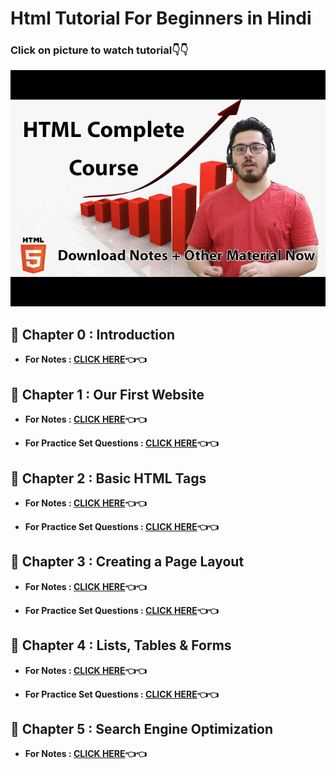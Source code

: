 # Html Tutorial For Beginners in Hindi 

### Click on picture to watch tutorial👇👇

[![HTML Tutorial by Code With Harry](https://github.com/kishanrajput23/Self-Learning/blob/main/Html/BsDoLVMnmZs-SD.jpg)](https://youtu.be/BsDoLVMnmZs "HTML Tutorial by Code With Harry")

## 🔸 Chapter 0 : Introduction

- **For Notes : [CLICK HERE](https://github.com/kishanrajput23/Self-Learning/blob/main/Html/Chapter%200/html_course_chapter_0.pdf)👈👈**


## 🔸 Chapter 1 : Our First Website

- **For Notes : [CLICK HERE](https://github.com/kishanrajput23/Self-Learning/blob/main/Html/Chapter%201/html_course_chapter1_.pdf)👈👈**

- **For Practice Set Questions : [CLICK HERE](https://github.com/kishanrajput23/Self-Learning/blob/main/Html/Chapter%201/html_course_chapter_1_practice_set.pdf)👈👈**


## 🔸 Chapter 2 : Basic HTML Tags

- **For Notes : [CLICK HERE](https://github.com/kishanrajput23/Self-Learning/blob/main/Html/Chapter%202/html_course_chapter_2.pdf)👈👈**


- **For Practice Set Questions : [CLICK HERE](https://github.com/kishanrajput23/Self-Learning/blob/main/Html/Chapter%202/html_course_chapter_2_practice.pdf)👈👈**


## 🔸 Chapter 3 : Creating a Page Layout

- **For Notes : [CLICK HERE](https://github.com/kishanrajput23/Self-Learning/blob/main/Html/Chapter%203/html_course_chapter_3.pdf)👈👈**


- **For Practice Set Questions : [CLICK HERE](https://github.com/kishanrajput23/Self-Learning/blob/main/Html/Chapter%203/html_course_chapter_practice.pdf)👈👈**


## 🔸 Chapter 4 : Lists, Tables & Forms

- **For Notes : [CLICK HERE](https://github.com/kishanrajput23/Self-Learning/blob/main/Html/Chapter%204/html_course_chapter_4.pdf)👈👈**

- **For Practice Set Questions : [CLICK HERE](https://github.com/kishanrajput23/Self-Learning/blob/main/Html/Chapter%204/html_course_chapter_4_practice.pdf)👈👈**


## 🔸 Chapter 5 : Search Engine Optimization

- **For Notes : [CLICK HERE](https://github.com/kishanrajput23/Self-Learning/blob/main/Html/Chapter%205/html_course_chapter_5.pdf)👈👈**
